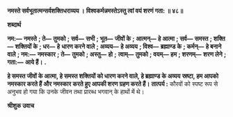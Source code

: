 **नमस्ते सर्वभूतात्मन्सर्वशक्तिधराव्यय ।** **विश्वकर्मन्नमस्तेऽस्तु त्वां वयं शरणं गता: ॥ ४८॥** 

**शब्दार्थ** 

**नम:—** **नमस्ते** **; ते—** **तुमको** **; सर्व—** **सभी** **; भूत—** **जीवों के** **; आत्मन्—** **हे आत्मा** **; सर्व—** **समस्त** **; शक्ति—** **शक्तियों के** **; धर—** **हे** **धारण करने वाले** **; अव्यय—** **हे अव्यय** **; विश्व—** **ब्रह्माण्ड के** **; कर्मन्—** **हे बनाने वाले** **; नम:—** **नमस्कार** **; ते—** **तुमको** **; अस्तु—** **हो** **;** **त्वाम्—** **तुमको** **; वयम्—** **हम** **; शरणम्—** **शरण लेने** **; गता:—** **आये हैं।** **.** 

**हे समस्त जीवों के आत्मा, हे समस्त शक्तियों को धारण करने वाले, हे ब्रह्माण्ड के अव्यय** **स्रष्टा, हम आपको नमस्कार करते हैं और नमस्कार करते हुए आपकी शरण ग्रहण करते हैं।** **तात्पर्य :** कौरवों को स्पष्ट रूप से अनुभव हो गया कि उनके जीवन तथा प्रारब्ध भगवान् के हाथों में थे।  

**श्रीशुक उवाच** 
